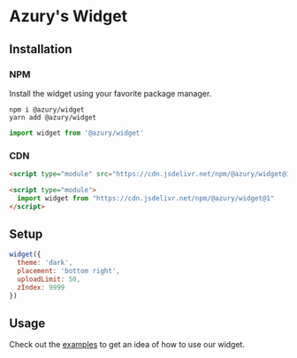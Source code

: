 # Azury's Widget

## Installation

### NPM

Install the widget using your favorite package manager.

```sh-session
npm i @azury/widget
yarn add @azury/widget
```

```js
import widget from '@azury/widget'
```

### CDN

```html
<script type="module" src="https://cdn.jsdelivr.net/npm/@azury/widget@1"></script>
```

```html
<script type="module">
  import widget from "https://cdn.jsdelivr.net/npm/@azury/widget@1"
</script>
```

## Setup

```js
widget({
  theme: 'dark',
  placement: 'bottom right',
  uploadLimit: 50,
  zIndex: 9999
})
```

## Usage

Check out the [examples](https://github.com/azurystudios/widget/tree/main/examples) to get an idea of how to use our widget.
